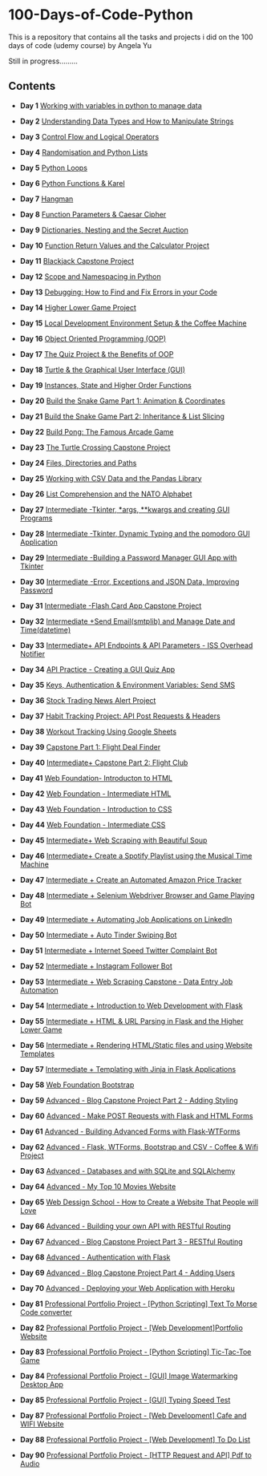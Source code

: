 # 100-Days-of-Code-Python


This is a repository that contains all the tasks and projects i did on the 100 days of code (udemy course) by Angela Yu

Still in progress.........


## Contents

* **Day 1** [Working with variables in python to manage data](https://github.com/Kingsolomon445/100-Days-of-Code-Python-/tree/main/day01)

* **Day 2** [Understanding Data Types and How to Manipulate Strings](https://github.com/Kingsolomon445/100-Days-of-Code-Python-/tree/main/day02)

* **Day 3** [Control Flow and Logical Operators](https://github.com/Kingsolomon445/100-Days-of-Code-Python-/tree/main/day03)

* **Day 4** [Randomisation and Python Lists](https://github.com/Kingsolomon445/100-Days-of-Code-Python-/tree/main/day04)

* **Day 5** [Python Loops](https://github.com/Kingsolomon445/100-Days-of-Code-Python-/tree/main/day05)

* **Day 6** [Python Functions & Karel](https://github.com/Kingsolomon445/100-Days-of-Code-Python-/tree/main/day06)

* **Day 7** [Hangman](https://github.com/Kingsolomon445/100-Days-of-Code-Python-/tree/main/day07)

* **Day 8** [Function Parameters & Caesar Cipher](https://github.com/Kingsolomon445/100-Days-of-Code-Python-/tree/main/day08)

* **Day 9** [Dictionaries, Nesting and the Secret Auction](https://github.com/Kingsolomon445/100-Days-of-Code-Python-/tree/main/day09)

* **Day 10** [Function Return Values and the Calculator Project](https://github.com/Kingsolomon445/100-Days-of-Code-Python-/tree/main/day10)

* **Day 11** [Blackjack Capstone Project](https://github.com/Kingsolomon445/100-Days-of-Code-Python-/tree/main/day11)

* **Day 12** [Scope and Namespacing in Python](https://github.com/Kingsolomon445/100-Days-of-Code-Python-/tree/main/day12)

* **Day 13** [Debugging: How to Find and Fix Errors in your Code](https://github.com/Kingsolomon445/100-Days-of-Code-Python-/tree/main/day13)

* **Day 14** [Higher Lower Game Project](https://github.com/Kingsolomon445/100-Days-of-Code-Python-/tree/main/day14)

* **Day 15** [Local Development Environment Setup & the Coffee Machine](https://github.com/Kingsolomon445/100-Days-of-Code-Python-/tree/main/day15)

* **Day 16** [Object Oriented Programming (OOP)](https://github.com/Kingsolomon445/100-Days-of-Code-Python-/tree/main/day16)

* **Day 17** [The Quiz Project & the Benefits of OOP](https://github.com/Kingsolomon445/100-Days-of-Code-Python-/tree/main/day17)

* **Day 18** [Turtle & the Graphical User Interface (GUI)](https://github.com/Kingsolomon445/100-Days-of-Code-Python-/tree/main/day18)

* **Day 19** [Instances, State and Higher Order Functions](https://github.com/Kingsolomon445/100-Days-of-Code-Python-/tree/main/day19)

* **Day 20** [Build the Snake Game Part 1: Animation & Coordinates](https://github.com/Kingsolomon445/100-Days-of-Code-Python-/tree/main/day20)

* **Day 21** [Build the Snake Game Part 2: Inheritance & List Slicing](https://github.com/Kingsolomon445/100-Days-of-Code-Python-/tree/main/day21)

* **Day 22** [Build Pong: The Famous Arcade Game](https://github.com/Kingsolomon445/100-Days-of-Code-Python-/tree/main/day22)

* **Day 23** [The Turtle Crossing Capstone Project](https://github.com/Kingsolomon445/100-Days-of-Code-Python-/tree/main/day23)

* **Day 24** [Files, Directories and Paths](https://github.com/Kingsolomon445/100-Days-of-Code-Python-/tree/main/day24)

* **Day 25** [Working with CSV Data and the Pandas Library](https://github.com/Kingsolomon445/100-Days-of-Code-Python-/tree/main/day25)

* **Day 26** [List Comprehension and the NATO Alphabet](https://github.com/Kingsolomon445/100-Days-of-Code-Python-/tree/main/day26)

* **Day 27** [Intermediate -Tkinter, *args, **kwargs and creating GUI Programs](https://github.com/Kingsolomon445/100-Days-of-Code-Python-/tree/main/day27)

* **Day 28** [Intermediate -Tkinter, Dynamic Typing and the pomodoro GUI Application](https://github.com/Kingsolomon445/100-Days-of-Code-Python-/tree/main/day28)

* **Day 29** [Intermediate -Building a Password Manager GUI App with Tkinter](https://github.com/Kingsolomon445/100-Days-of-Code-Python-/tree/main/day29)

* **Day 30** [Intermediate -Error, Exceptions and JSON Data, Improving Password](https://github.com/Kingsolomon445/100-Days-of-Code-Python-/tree/main/day30)

* **Day 31** [Intermediate -Flash Card App Capstone Project](https://github.com/Kingsolomon445/100-Days-of-Code-Python-/tree/main/day31)

* **Day 32** [Intermediate +Send Email(smtplib) and Manage Date and Time(datetime)](https://github.com/Kingsolomon445/100-Days-of-Code-Python-/tree/main/day32)

* **Day 33** [Intermediate+ API Endpoints & API Parameters - ISS Overhead Notifier](https://github.com/Kingsolomon445/100-Days-of-Code-Python-/tree/main/day33)

* **Day 34** [API Practice - Creating a GUI Quiz App](https://github.com/Kingsolomon445/100-Days-of-Code-Python-/tree/main/day34)

* **Day 35** [Keys, Authentication & Environment Variables: Send SMS](https://github.com/Kingsolomon445/100-Days-of-Code-Python-/tree/main/day35)

* **Day 36** [Stock Trading News Alert Project](https://github.com/Kingsolomon445/100-Days-of-Code-Python-/tree/main/day36)

* **Day 37** [Habit Tracking Project: API Post Requests & Headers](https://github.com/Kingsolomon445/100-Days-of-Code-Python-/tree/main/day37)

* **Day 38** [Workout Tracking Using Google Sheets](https://github.com/Kingsolomon445/100-Days-of-Code-Python-/tree/main/day38)

* **Day 39** [Capstone Part 1: Flight Deal Finder](https://github.com/Kingsolomon445/100-Days-of-Code-Python-/tree/main/day39)

* **Day 40** [Intermediate+ Capstone Part 2: Flight Club](https://github.com/Kingsolomon445/100-Days-of-Code-Python-/tree/main/day40)

* **Day 41** [Web Foundation- Introducton to HTML](https://github.com/Kingsolomon445/100-Days-of-Code-Python-/tree/main/day41)

* **Day 42** [Web Foundation - Intermediate HTML](https://github.com/Kingsolomon445/100-Days-of-Code-Python-/tree/main/day42)

* **Day 43** [Web Foundation - Introduction to CSS](https://github.com/Kingsolomon445/100-Days-of-Code-Python-/tree/main/day43)

* **Day 44** [Web Foundation - Intermediate CSS](https://github.com/Kingsolomon445/100-Days-of-Code-Python-/tree/main/day44)

* **Day 45** [Intermediate+ Web Scraping with Beautiful Soup](https://github.com/Kingsolomon445/100-Days-of-Code-Python-/tree/main/day45)

* **Day 46** [Intermediate+ Create a Spotify Playlist using the Musical Time Machine](https://github.com/Kingsolomon445/100-Days-of-Code-Python-/tree/main/day46)

* **Day 47** [Intermediate + Create an Automated Amazon Price Tracker](https://github.com/Kingsolomon445/100-Days-of-Code-Python-/tree/main/day47)

* **Day 48** [Intermediate + Selenium Webdriver Browser and Game Playing Bot](https://github.com/Kingsolomon445/100-Days-of-Code-Python-/tree/main/day48)

* **Day 49** [Intermediate + Automating Job Applications on Linkedln](https://github.com/Kingsolomon445/100-Days-of-Code-Python-/tree/main/day49)

* **Day 50** [Intermediate + Auto Tinder Swiping Bot](https://github.com/Kingsolomon445/100-Days-of-Code-Python-/tree/main/day50)

* **Day 51** [Intermediate + Internet Speed Twitter Complaint Bot](https://github.com/Kingsolomon445/100-Days-of-Code-Python-/tree/main/day51)

* **Day 52** [Intermediate + Instagram Follower Bot](https://github.com/Kingsolomon445/100-Days-of-Code-Python-/tree/main/day52)

* **Day 53** [Intermediate + Web Scraping Capstone - Data Entry Job Automation](https://github.com/Kingsolomon445/100-Days-of-Code-Python-/tree/main/day53)

* **Day 54** [Intermediate + Introduction to Web Development with Flask](https://github.com/Kingsolomon445/100-Days-of-Code-Python-/tree/main/day54)

* **Day 55** [Intermediate + HTML & URL Parsing in Flask and the Higher Lower Game](https://github.com/Kingsolomon445/100-Days-of-Code-Python-/tree/main/day55)

* **Day 56** [Intermediate + Rendering HTML/Static files and using Website Templates](https://github.com/Kingsolomon445/100-Days-of-Code-Python-/tree/main/day56)

* **Day 57** [Intermediate + Templating with Jinja in Flask Applications](https://github.com/Kingsolomon445/100-Days-of-Code-Python-/tree/main/day57)

* **Day 58** [Web Foundation Bootstrap](https://github.com/Kingsolomon445/100-Days-of-Code-Python-/tree/main/day58)

* **Day 59** [Advanced - Blog Capstone Project Part 2 - Adding Styling](https://github.com/Kingsolomon445/100-Days-of-Code-Python-/tree/main/day59)

* **Day 60** [Advanced - Make POST Requests with Flask and HTML Forms](https://github.com/Kingsolomon445/100-Days-of-Code-Python-/tree/main/day60)

* **Day 61** [Advanced - Building Advanced Forms with Flask-WTForms](https://github.com/Kingsolomon445/100-Days-of-Code-Python-/tree/main/day61)

* **Day 62** [Advanced - Flask, WTForms, Bootstrap and CSV - Coffee & Wifi Project](https://github.com/Kingsolomon445/100-Days-of-Code-Python-/tree/main/day62)

* **Day 63** [Advanced - Databases and with SQLite and SQLAlchemy](https://github.com/Kingsolomon445/100-Days-of-Code-Python-/tree/main/day63)

* **Day 64** [Advanced - My Top 10 Movies Website](https://github.com/Kingsolomon445/100-Days-of-Code-Python-/tree/main/day64)

* **Day 65** [Web Dessign School - How to Create a Website That People will Love](https://github.com/Kingsolomon445/100-Days-of-Code-Python-/tree/main/day65)

* **Day 66** [Advanced - Building your own API with RESTful Routing](https://github.com/Kingsolomon445/100-Days-of-Code-Python-/tree/main/day66)

* **Day 67** [Advanced - Blog Capstone Project Part 3 - RESTful Routing](https://github.com/Kingsolomon445/100-Days-of-Code-Python-/tree/main/day67)

* **Day 68** [Advanced - Authentication with Flask](https://github.com/Kingsolomon445/100-Days-of-Code-Python-/tree/main/day68)

* **Day 69** [Advanced - Blog Capstone Project Part 4 - Adding Users](https://github.com/Kingsolomon445/100-Days-of-Code-Python-/tree/main/day69)

* **Day 70** [Advanced - Deploying your Web Application with Heroku](https://github.com/Kingsolomon445/100-Days-of-Code-Python-/tree/main/day70)

* **Day 81** [Professional Portfolio Project - [Python Scripting] Text To Morse Code converter](https://github.com/Kingsolomon445/some-python-projects/tree/main/text_morse-code)

* **Day 82** [Professional Portfolio Project - [Web Development]Portfolio Website](https://www.oluwaseyi-fadahunsi.online)

* **Day 83** [Professional Portfolio Project - [Python Scripting] Tic-Tac-Toe Game](https://github.com/Kingsolomon445/100-Days-of-Code-Python/tree/main/tic_tac_toe)

* **Day 84** [Professional Portfolio Project - [GUI] Image Watermarking Desktop App](https://github.com/Kingsolomon445/100-Days-of-Code-Python/tree/main/image_watermark)

* **Day 85** [Professional Portfolio Project - [GUI] Typing Speed Test](https://github.com/Kingsolomon445/100-Days-of-Code-Python/tree/main/typing_tester)

* **Day 87** [Professional Portfolio Project - [Web Development] Cafe and WIFI Website](https://github.com/Kingsolomon445/some-web-app-projects/tree/main/cafe)

* **Day 88** [Professional Portfolio Project - [Web Development] To Do List](https://github.com/Kingsolomon445/todo-list)

* **Day 90** [Professional Portfolio Project - [HTTP Request and API] Pdf to Audio](https://github.com/Kingsolomon445/100-Days-of-Code-Python/tree/main/Pdf2Speech)




